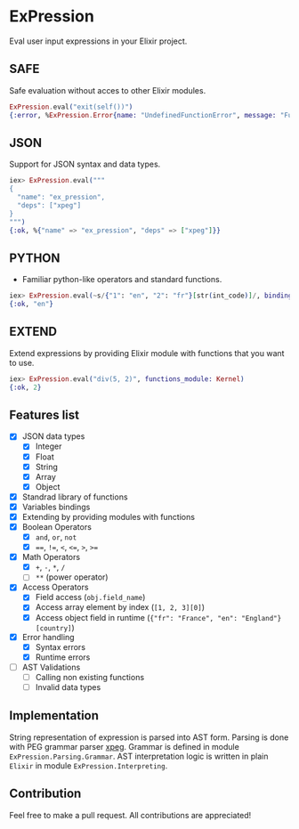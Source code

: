 # ExPression
Eval user input expressions in your Elixir project.

## SAFE
Safe evaluation without acces to other Elixir modules.
```elixir
ExPression.eval("exit(self())")
{:error, %ExPression.Error{name: "UndefinedFunctionError", message: "Function 'self/0' was referenced, but was not defined", data: %{function: :self}}}
```

## JSON
Support for JSON syntax and data types.
```elixir
iex> ExPression.eval("""
{
  "name": "ex_pression",
  "deps": ["xpeg"]
}
""")
{:ok, %{"name" => "ex_pression", "deps" => ["xpeg"]}}
```

## PYTHON
* Familiar python-like operators and standard functions.
```elixir
iex> ExPression.eval(~s/{"1": "en", "2": "fr"}[str(int_code)]/, bindings: %{"int_code" => 1})
{:ok, "en"}
```

## EXTEND
Extend expressions by providing Elixir module with functions that you want to use.
```elixir
iex> ExPression.eval("div(5, 2)", functions_module: Kernel)
{:ok, 2}
```

## Features list
- [x] JSON data types
  - [x] Integer
  - [x] Float
  - [x] String
  - [x] Array
  - [x] Object
- [x] Standrad library of functions
- [x] Variables bindings
- [x] Extending by providing modules with functions
- [x] Boolean Operators
  - [x] `and`, `or`, `not`
  - [x] `==`, `!=`, `<`, `<=`, `>`, `>=`
- [x] Math Operators
  - [x] `+`, `-`, `*`, `/`
  - [ ] `**` (power operator)
- [x] Access Operators
  - [x] Field access (`obj.field_name`)
  - [x] Access array element by index (`[1, 2, 3][0]`)
  - [x] Access object field in runtime (`{"fr": "France", "en": "England"}[country]`)
- [x] Error handling
  - [x] Syntax errors 
  - [x] Runtime errors
- [ ] AST Validations
  - [ ] Calling non existing functions
  - [ ] Invalid data types

## Implementation
String representation of expression is parsed into AST form. Parsing is done with PEG grammar parser [xpeg](https://github.com/zevv/xpeg). Grammar is defined in module `ExPression.Parsing.Grammar`.
AST interpretation logic is written in plain `Elixir` in module `ExPression.Interpreting`.

## Contribution
Feel free to make a pull request. All contributions are appreciated!
